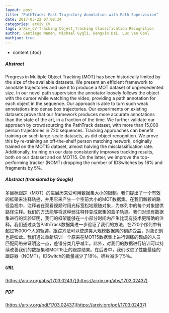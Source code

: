 ```yaml
---
layout: post
title: "PathTrack: Fast Trajectory Annotation with Path Supervision"
date: 2017-03-22 07:08:34
categories: arXiv_CV
tags: arXiv_CV Tracking Object_Tracking Classification Recognition
author: Santiago Manen, Michael Gygli, Dengxin Dai, Luc Van Gool
mathjax: true
---
```


* content
{:toc}

##### Abstract
Progress in Multiple Object Tracking (MOT) has been historically limited by the size of the available datasets. We present an efficient framework to annotate trajectories and use it to produce a MOT dataset of unprecedented size. In our novel path supervision the annotator loosely follows the object with the cursor while watching the video, providing a path annotation for each object in the sequence. Our approach is able to turn such weak annotations into dense box trajectories. Our experiments on existing datasets prove that our framework produces more accurate annotations than the state of the art, in a fraction of the time. We further validate our approach by crowdsourcing the PathTrack dataset, with more than 15,000 person trajectories in 720 sequences. Tracking approaches can benefit training on such large-scale datasets, as did object recognition. We prove this by re-training an off-the-shelf person matching network, originally trained on the MOT15 dataset, almost halving the misclassification rate. Additionally, training on our data consistently improves tracking results, both on our dataset and on MOT15. On the latter, we improve the top-performing tracker (NOMT) dropping the number of IDSwitches by 18% and fragments by 5%.

##### Abstract (translated by Google)
多目标跟踪（MOT）的进展历来受可用数据集大小的限制。我们提出了一个有效的框架来注释轨迹，并用它来产生一个空前大小的MOT数据集。在我们新颖的路径监视中，注释者在观看视频时用光标宽松地跟随对象，为序列中的每个对象提供路径注释。我们的方法能够将这种弱注释转变成密集的盒子轨迹。我们对现有数据集进行的实验证明，我们的框架能够在一小部分时间内产生比现有技术更精确的注释。我们通过众包PathTrack数据集进一步验证了我们的方法，在720个序列中有超过15000个人的轨迹。跟踪方法可以使这类大规模数据集的训练受益，对象识别也是如此。我们通过重新培训一个原来在MOT15数据集上进行训练的现成的人员匹配网络来证明这一点，差错分类几乎减半。此外，对我们的数据进行培训可以持续改善我们的数据集和MOT15上的跟踪结果。在后者中，我们改进了性能最佳的跟踪器（NOMT），IDSwitch的数量减少了18％，碎片减少了5％。

##### URL
[https://arxiv.org/abs/1703.02437](https://arxiv.org/abs/1703.02437)

##### PDF
[https://arxiv.org/pdf/1703.02437](https://arxiv.org/pdf/1703.02437)

